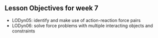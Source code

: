 ## Lesson Objectives for week 7

* LODyn05: identify and make use of action-reaction force pairs
*  LODyn06: solve force problems with multiple interacting objects and constraints





